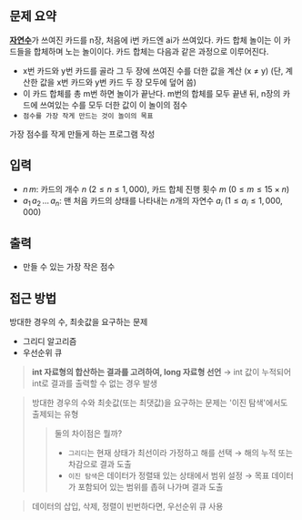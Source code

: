 ## 문제 요약
<u>**자연수**</u>가 쓰여진 카드를 n장, 처음에 i번 카드엔 ai가 쓰여있다. 카드 합체 놀이는 이 카드들을 합체하며 노는 놀이이다. 카드 합체는 다음과 같은 과정으로 이루어진다.
- x번 카드와 y번 카드를 골라 그 두 장에 쓰여진 수를 더한 값을 계산 (x ≠ y) (단, 계산한 값을 x번 카드와 y번 카드 두 장 모두에 덮어 씀)
- 이 카드 합체를 총 m번 하면 놀이가 끝난다. m번의 합체를 모두 끝낸 뒤, n장의 카드에 쓰여있는 수를 모두 더한 값이 이 놀이의 점수
- `점수를 가장 작게 만드는 것이 놀이의 목표`

가장 점수를 작게 만들게 하는 프로그램 작성

## 입력
- $n\, m$: 카드의 개수 $n$ $(2 ≤ n ≤ 1,000)$, 카드 합체 진행 횟수 $m$ $(0 ≤ m ≤ 15×n)$
- $a_1\, a_2\, ...\, a_n$: 맨 처음 카드의 상태를 나타내는 $n$개의 자연수 $a_i$ $(1 ≤ a_i ≤ 1,000,000)$

## 출력
- 만들 수 있는 가장 작은 점수

## 접근 방법
방대한 경우의 수, 최솟값을 요구하는 문제
- 그리디 알고리즘
- 우선순위 큐
> **int 자료형의 합산하는 결과를 고려하여, long 자료형 선언** → int 값이 누적되어 int로 결과를 출력할 수 없는 경우 발생

> 방대한 경우의 수와 최솟값(또는 최댓값)을 요구하는 문제는 '이진 탐색'에서도 출제되는 유형
>> 둘의 차이점은 뭘까?
>>    - `그리디`는 현재 상태가 최선이라 가정하고 해를 선택 → 해의 누적 또는 차감으로 결과 도출
>>    - `이진 탐색`은 데이터가 정렬돼 있는 상태에서 범위 설정 → 목표 데이터가 포함되어 있는 범위를 좁혀 나가며 결과 도출

> 데이터의 삽입, 삭제, 정렬이 빈번하다면, 우선순위 큐 사용